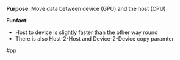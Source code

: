 **Purpose**: Move data between device (GPU) and the host (CPU)

**Funfact**: 
- Host to device is slightly faster than the other way round
- There is also Host-2-Host and Device-2-Device copy paramter

#pp 